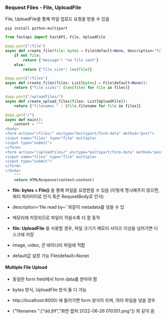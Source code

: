 

### Request Files - File, UploadFile



File, UploadFile을 통해 파일 업로드 요청을 받을 수 있음

`pip install python-multipart`

```python
from fastapi import FastAPI, File, UploadFile

@app.post("/file")
async def create_file(file: bytes = File(default=None, description="file read by~")):
    if not file:
        return {"message": "no file sent"}
    else:
        return {"file_size": len(file)}

@app.post("/files")
async def create_files(files: List[bytes] = File(default=None)):
    return {"file_sizes": [len(file) for file in files]}

@app.post("/uploadfiles/")
async def create_upload_files(files: List[UploadFile]):
    return {"filenames " : [file.filename for file in files]}

@app.get("/")
async def main():
    content = """
<body>
<form action="/files/" enctype="multipart/form-data" method="post">
<input name="files" type="file" multiple>
<input type="submit">
</form>
<form action="/uploadfiles/" enctype="multipart/form-data" method="post">
<input name="files" type="file" multiple>
<input type="submit">
</form>
</body>
    """
    return HTMLResponse(content=content)
```



- **file: bytes = File()** 을 통해 파일을 요청받을 수 있음 (이렇게 명시해주지 않으면, 쿼리 파라미터로 인식 혹은 RequsetBody로 인식)

- description='file read by~' 와같이 metadata를 넣을 수 있

- 메모리에 저장되므로 파일이 작을수록 더 잘 동작

- **file: UploadFile** 을 사용할 경우, 파일 크기가 메모리 사이즈 이상을 넘어가면 디스크에 저장

- image, video, 큰 바이너리 파일에 적합

- default값 설정 가능 File(default=None)



#### Multiple File Upload

- 동일한 form field에서 form data를 받아야 함

- bytes 방식, UploadFile 방식 둘 다 가능

- http://localhost:8000/ 에 들어가면 form 양식이 뜨며, 여러 파일을 넣을 경우

- {"filenames ":["dd.jfif","화면 캡처 2022-06-26 010351.png"]} 와 같이 뜸


